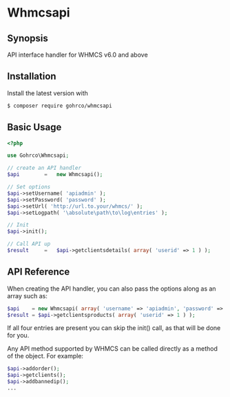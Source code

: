 # Whmcsapi
## Synopsis

API interface handler for WHMCS v6.0 and above

## Installation

Install the latest version with

```bash
$ composer require gohrco/whmcsapi
```

## Basic Usage

```php
<?php

use Gohrco\Whmcsapi;

// create an API handler
$api		=	new Whmcsapi();

// Set options
$api->setUsername( 'apiadmin' );
$api->setPassword( 'password' );
$api->setUrl( 'http://url.to.your/whmcs/' );
$api->setLogpath( '\absolute\path\to\log\entries' );

// Init
$api->init();

// Call API up
$result		=	$api->getclientsdetails( array( 'userid' => 1 ) );
```

## API Reference

When creating the API handler, you can also pass the options along as an array such as:

```php
$api    = new Whmcsapi( array( 'username' => 'apiadmin', 'password' => 'password', 'url' => 'http://url.to.your/whmcs/', 'logpath' => '\absolute\path\to\log\entries' ) );
$result = $api->getclientsproducts( array( 'userid' => 1 ) );
```

If all four entries are present you can skip the init() call, as that will be done for you.

Any API method supported by WHMCS can be called directly as a method of the object.  For example:

```php
$api->addorder();
$api->getclients();
$api->addbannedip();
...
```
